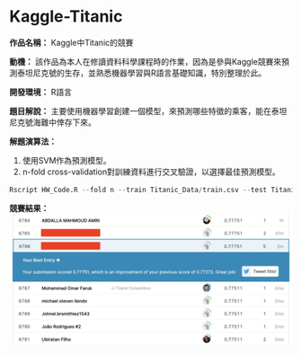 # Kaggle-Titanic

**作品名稱：** Kaggle中Titanic的競賽

**動機：** 該作品為本人在修讀資料科學課程時的作業，因為是參與Kaggle競賽來預測泰坦尼克號的生存，並熟悉機器學習與R語言基礎知識，特別整理於此。

**開發環境：** R語言

**題目解說：** 主要使用機器學習創建一個模型，來預測哪些特徵的乘客，能在泰坦尼克號海難中倖存下來。

**解題演算法：**
1. 使用SVM作為預測模型。
2. n-fold cross-validation對訓練資料進行交叉驗證，以選擇最佳預測模型。

```R
Rscript HW_Code.R --fold n --train Titanic_Data/train.csv --test Titanic_Data/test.csv --report performance.csv --predict predict.csv
```

**競賽結果：**
![titanicLeaderBoard](Match_Results.jpg)
